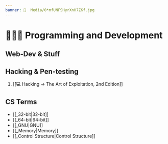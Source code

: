 ```yaml
---
banner: 📼  Media/0*mfUNFSHyrXnH7ZKf.jpg
---
```

# 👨🏾‍💻 Programming and Development

## Web-Dev & Stuff

## Hacking & Pen-testing
1. [[💻  Hacking -> The Art of Exploitation, 2nd Edition]]

## CS Terms
* [[_32-bit|32-bit]]
* [[_64-bit|64-bit]]
* [[_GNU|GNU]]
* [[_Memory|Memory]]
* [[_Control Structure|Control Structure]]